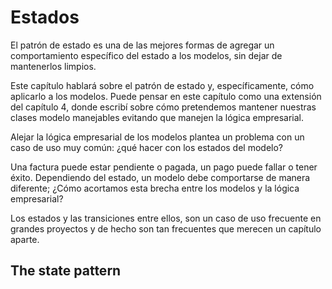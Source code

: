 # Estados

El patrón de estado es una de las mejores formas de agregar un comportamiento específico del estado a los modelos, sin dejar de mantenerlos limpios.

Este capítulo hablará sobre el patrón de estado y, específicamente, cómo aplicarlo a los modelos. Puede pensar en este capítulo como una extensión del capítulo 4, donde escribí sobre cómo pretendemos mantener nuestras clases modelo manejables evitando que manejen la lógica empresarial.

Alejar la lógica empresarial de los modelos plantea un problema con un caso de uso muy común: ¿qué hacer con los estados del modelo?

Una factura puede estar pendiente o pagada, un pago puede fallar o tener éxito. Dependiendo del estado, un modelo debe comportarse de manera diferente; ¿Cómo acortamos esta brecha entre los modelos y la lógica empresarial?

Los estados y las transiciones entre ellos, son un caso de uso frecuente en grandes proyectos y de hecho son tan frecuentes que merecen un capítulo aparte.

## The state pattern
